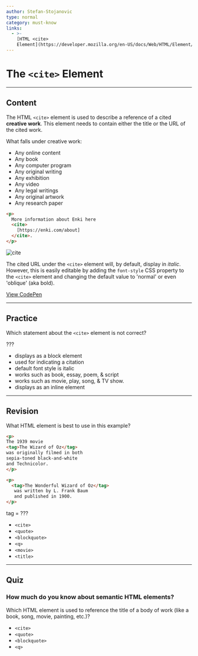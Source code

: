 ```yaml
---
author: Stefan-Stojanovic
type: normal
category: must-know
links:
  - >-
    [HTML <cite>
    Element](https://developer.mozilla.org/en-US/docs/Web/HTML/Element/cite){documentation}
---
```


# The `<cite>` Element


---

## Content

The HTML `<cite>` element is used to describe a reference of a cited **creative work**. This element needs to contain either the title or the URL of the cited work.

What falls under creative work:

- Any online content
- Any book
- Any computer program
- Any original writing
- Any exhibition
- Any video
- Any legal writings
- Any original artwork
- Any research paper

```html
<p>
  More information about Enki here
  <cite>
    [https://enki.com/about]
  </cite>.
</p>
```

![cite](https://img.enkipro.com/28852f600f281af9f98989e02b4471bc.png)

The cited URL under the `<cite>` element will, by default, display in <i>italic</i>. However, this is easily editable by adding the `font-style` CSS property to the `<cite>` element and changing the default value to 'normal' or even 'oblique' (aka bold).

[View CodePen](https://codepen.io/enkidevs/pen/xzyKBz)


---

## Practice

Which statement about the `<cite>` element is not correct?

???

- displays as a block element
- used for indicating a citation
- default font style is italic
- works such as book, essay, poem, & script
- works such as movie, play, song, & TV show.
- displays as an inline element


---

## Revision

What HTML element is best to use in this example?

```html
<p>
The 1939 movie
<tag>The Wizard of Oz</tag>
was originally filmed in both
sepia-toned black-and-white
and Technicolor.
</p>

<p>
  <tag>The Wonderful Wizard of Oz</tag>
   was written by L. Frank Baum
   and published in 1900.
</p>
```

tag = ???

- `<cite>`
- `<quote>`
- `<blockquote>`
- `<q>`
- `<movie>`
- `<title>`


---

## Quiz

### How much do you know about semantic HTML elements?


Which HTML element is used to reference the title of a body of work (like a book, song, movie, painting, etc.)?

- `<cite>`
- `<quote>`
- `<blockquote>`
- `<q>`
